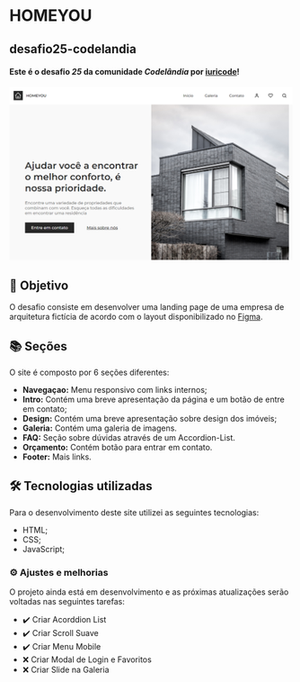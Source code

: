 # HOMEYOU

## desafio25-codelandia

#### Este é o desafio _25_ da comunidade _Codelândia_ por [iuricode](https://github.com/iuricode)!

![Resultado final do projeto](imgs/homeyou.png)

## 🎯 Objetivo

O desafio consiste em desenvolver uma landing page de uma empresa de arquitetura fictícia de acordo com o layout disponibilizado no [Figma](https://www.figma.com/file/Yb9IBH56g7T1hdIyZ3BMNO/Desafios---Codelândia?node-id=88764%3A796).

## 📚 Seções

O site é composto por 6 seções diferentes:

- **Navegaçao:** Menu responsivo com links internos;
- **Intro:** Contém uma breve apresentação da página e um botão de entre em contato;
- **Design:** Contém uma breve apresentação sobre design dos imóveis;
- **Galeria:** Contém uma galeria de imagens.
- **FAQ:** Seção sobre dúvidas através de um Accordion-List.
- **Orçamento:** Contém botão para entrar em contato.
- **Footer:** Mais links.

## 🛠️ Tecnologias utilizadas

Para o desenvolvimento deste site utilizei as seguintes tecnologias:

- HTML;
- CSS;
- JavaScript;

### ⚙️ Ajustes e melhorias

O projeto ainda está em desenvolvimento e as próximas atualizações serão voltadas nas seguintes tarefas:

- ✔️ Criar Acorddion List
- ✔️ Criar Scroll Suave
- ✔️ Criar Menu Mobile
- ❌ Criar Modal de Login e Favoritos
- ❌ Criar Slide na Galeria
